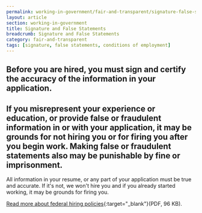 ```yaml
---
permalink: working-in-government/fair-and-transparent/signature-false-statements/
layout: article
section: working-in-government
title: Signature and False Statements
breadcrumb: Signature and False Statements
category: fair-and-transparent
tags: [signature, false statements, conditions of employment]
---
```


<h2 class="usajobs-help-center__lead">
  Before you are hired, you must sign and certify the accuracy of the information in your application.
</h2>

<h2 class="usajobs-help-center__lead">
  If you misrepresent your experience or education, or provide false or fraudulent information in or with your application, it may be grounds for not hiring you or for firing you after you begin work. Making false or fraudulent statements also may be punishable by fine or imprisonment.
</h2>

All information in your resume, or any part of your application must be true and accurate. If it's not, we won't hire you and if you already started working, it may be grounds for firing you. 

[Read more about federal hiring policies](https://hru.gov/Studio_Recruitment/tools/Mythbuster_on_Federal_Hiring_Policies.pdf){:target="_blank"}(PDF, 96 KB).
